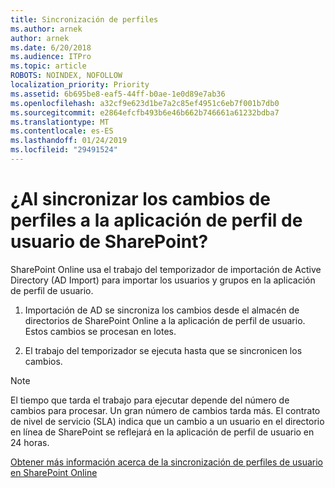 ```yaml
---
title: Sincronización de perfiles
ms.author: arnek
author: arnek
ms.date: 6/20/2018
ms.audience: ITPro
ms.topic: article
ROBOTS: NOINDEX, NOFOLLOW
localization_priority: Priority
ms.assetid: 6b695be8-eaf5-44ff-b0ae-1e0d89e7ab36
ms.openlocfilehash: a32cf9e623d1be7a2c85ef4951c6eb7f001b7db0
ms.sourcegitcommit: e2864efcfb493b6e46b662b746661a61232bdba7
ms.translationtype: MT
ms.contentlocale: es-ES
ms.lasthandoff: 01/24/2019
ms.locfileid: "29491524"
---
```

# <a name="when-do-my-profile-changes-sync-to-the-sharepoint-user-profile-application"></a>¿Al sincronizar los cambios de perfiles a la aplicación de perfil de usuario de SharePoint?

SharePoint Online usa el trabajo del temporizador de importación de Active Directory (AD Import) para importar los usuarios y grupos en la aplicación de perfil de usuario. 
  
1. Importación de AD se sincroniza los cambios desde el almacén de directorios de SharePoint Online a la aplicación de perfil de usuario. Estos cambios se procesan en lotes.
    
2. El trabajo del temporizador se ejecuta hasta que se sincronicen los cambios.
    
> [!NOTE]
> El tiempo que tarda el trabajo para ejecutar depende del número de cambios para procesar. Un gran número de cambios tarda más. El contrato de nivel de servicio (SLA) indica que un cambio a un usuario en el directorio en línea de SharePoint se reflejará en la aplicación de perfil de usuario en 24 horas. 
  
[Obtener más información acerca de la sincronización de perfiles de usuario en SharePoint Online](https://go.microsoft.com/fwlink/?linkid=875671)
  

